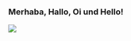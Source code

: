 ### Merhaba, Hallo, Oi und Hello!
<picture>
<source 
  srcset="https://github-readme-stats.vercel.app/api?codewithrodi=anuraghazra&show_icons=true&theme=dark"
  media="(prefers-color-scheme: dark)"
/>
<source
  srcset="https://github-readme-stats.vercel.app/api?username=codewithrodi&show_icons=true"
  media="(prefers-color-scheme: light), (prefers-color-scheme: no-preference)"
/>
<img src="https://github-readme-stats.vercel.app/api?username=codewithrodi&show_icons=true" />
</picture>
